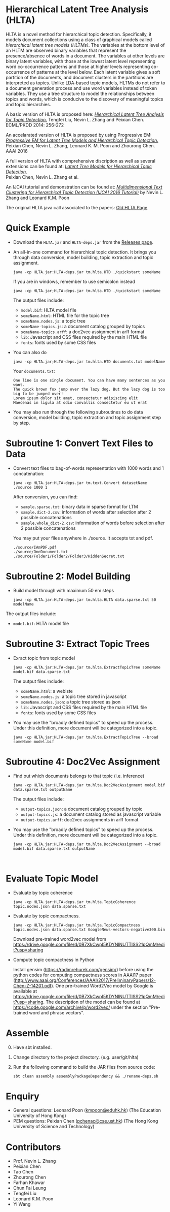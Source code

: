 # Hierarchical Latent Tree Analysis (HLTA)
HLTA is a novel method for hierarchical topic detection. Specifically, it models document collections using a class of graphical models called *hierarchical latent tree models (HLTMs)*. The variables at the bottom level of an HLTM are observed binary variables that represent the presence/absence of words in a document. The variables at other levels are binary latent variables, with those at the lowest latent level representing word co-occurrence patterns and those at higher levels representing co-occurrence of patterns at the level below. Each latent variable gives a soft partition of the documents, and document clusters in the partitions are interpreted as topics. Unlike LDA-based topic models,  HLTMs do not refer to a document generation process and use word variables instead of token variables. They use a tree structure to model the relationships between topics and words, which is conducive to the discovery of meaningful topics and topic hierarchies.

A basic version of HLTA is proposed here: 
[*Hierarchical Latent Tree Analysis for Topic Detection.*](http://www.cse.ust.hk/~lzhang/paper/pspdf/liu-n-ecml14.pdf)
Tengfei Liu, Nevin L. Zhang and Peixian Chen. ECML/PKDD 2014: 256-272

An accelarated version of HLTA is proposed by using Progressive EM:
[*Progressive EM for Latent Tree Models and Hierarchical Topic Detection.*](http://www.aaai.org/ocs/index.php/AAAI/AAAI16/paper/view/11818)
Peixian Chen, Nevin L. Zhang, Leonard K. M. Poon and Zhourong Chen. AAAI 2016


A full version of HLTA with comprehensive discription as well as several extensions can be found at:
[*Latent Tree Models for Hierarchical Topic Detection.*](https://arxiv.org/abs/1605.06650)  
Peixian Chen, Nevin L. Zhang et al. 

An IJCAI tutorial and demonstration can be found at:
[*Multidimensional Text Clustering for Hierarchical Topic Detection (IJCAI 2016 Tutorial)*](http://www.cse.ust.hk/~lzhang/topic/ijcai2016/) by Nevin L. Zhang and Leonard K.M. Poon

The original HLTA java call associated to the papers: [Old HLTA Page](https://github.com/kmpoon/hlta/blob/master/RESEARCH.md)

# Quick Example

- Download the `HLTA.jar` and `HLTA-deps.jar` from the [Releases page](https://github.com/kmpoon/hlta/releases).

- An all-in-one command for hierarchical topic detection. It brings you through data conversion, model building, topic extraction and topic assignment.
   ```
   java -cp HLTA.jar:HLTA-deps.jar tm.hlta.HTD ./quickstart someName
   ``` 

  If you are in windows, remember to use semicolon instead
   ```
   java -cp HLTA.jar;HLTA-deps.jar tm.hlta.HTD ./quickstart someName
   ``` 
   The output files include:
  * `model.bif`: HLTA model file
  * `someName.html`: HTML file for the topic tree
  * `someName.nodes.js`: a topic tree
  * `someName-topics.js`: a document catalog grouped by topics
  * `someName-topics.arff`: a doc2vec assignment in arff format
  * `lib`: Javascript and CSS files required by the main HTML file
  * `fonts`: fonts used by some CSS files
   
- You can also do
   ```
   java -cp HLTA.jar;HLTA-deps.jar tm.hlta.HTD documents.txt modelName
   ``` 
   
  Your `documents.txt`:
   ```
   One line is one single document. You can have many sentences as you want.
   The quick brown fox jump over the lazy dog. But the lazy dog is too big to be jumped over!
   Lorem ipsum dolor sit amet, consectetur adipiscing elit
   Maecenas in ligula at odio convallis consectetur eu ut erat
   ```
   
 - You may also run through the following subroutines to do  data conversion, model building, topic extraction and topic assignment step by step.

# Subroutine 1: Convert Text Files to Data
 
- Convert text files to bag-of-words representation with 1000 words and 1 concatenation:
   ```
   java -cp HLTA.jar:HLTA-deps.jar tm.text.Convert datasetName ./source 1000 1
   ```
  After conversion, you can find:
  - `sample.sparse.txt`: binary data in sparse format for LTM
  - `sample.dict-2.csv`: information of words after selection after 2 possible concatenations
  - `sample.whole_dict-2.csv`: information of words before selection after 2 possible concatenations 
  
  You may put your files anywhere in ./source. It accepts txt and pdf.
   ```
   ./source/IAmPDF.pdf
   ./source/OneDocument.txt
   ./source/Folder1/Folder2/Folder3/HiddenSecret.txt
   ```

# Subroutine 2: Model Building

- Build model through with maximum 50 em steps
   ```
   java -cp HLTA.jar:HLTA-deps.jar tm.hlta.HLTA data.sparse.txt 50 modelName
   ```
The output files include:
  * `model.bif`: HLTA model file

# Subroutine 3: Extract Topic Trees

- Exract topic from topic model
   ```
   java -cp HLTA.jar:HLTA-deps.jar tm.hlta.ExtractTopicTree someName model.bif data.sparse.txt
   ```

  The output files include:
  * `someName.html`: a webiste
  * `someName.nodes.js`: a topic tree stored in javascript
  * `someName.nodes.json`: a topic tree stored as json
  * `lib`: Javascript and CSS files required by the main HTML file
  * `fonts`: fonts used by some CSS files

- You may use the "broadly defined topics" to speed up the process. Under this definition, more document will be categorized into a topic.
   ```
   java -cp HLTA.jar:HLTA-deps.jar tm.hlta.ExtractTopicTree --broad someName model.bif
   ```

# Subroutine 4: Doc2Vec Assignment

- Find out which documents belongs to that topic (i.e. inference)
   ```
   java -cp HLTA.jar:HLTA-deps.jar tm.hlta.Doc2VecAssignment model.bif data.sparse.txt outputName
   ```
  The output files include:
  * `output-topics.json`: a document catalog grouped by topic
  * `output-topics.js`: a document catalog stored as javascript variable
  * `output-topics.arff`: doc2vec assignments in arff format

- You may use the "broadly defined topics" to speed up the process. Under this definition, more document will be categorized into a topic.
   ```
   java -cp HLTA.jar:HLTA-deps.jar tm.hlta.Doc2VecAssignment --broad model.bif data.sparse.txt outputName
   ``` 
  
# Evaluate Topic Model

- Evaluate by topic coherence
   ```
   java -cp HLTA.jar:HLTA-deps.jar tm.hlta.TopicCoherence topic.nodes.json data.sparse.txt
   ```

- Evaluate by topic compactness. 
   ```
   java -cp HLTA.jar:HLTA-deps.jar tm.hlta.TopicCompactness topic.nodes.json data.sparse.txt GoogleNews-vectors-negative300.bin
   ```
   Download pre-trained word2vec model from https://drive.google.com/file/d/0B7XkCwpI5KDYNlNUTTlSS21pQmM/edit?usp=sharing

- Compute topic compactness in Python

   Install gensim (https://radimrehurek.com/gensim/) before using the python codes for computing compactness scores in AAAI17 paper (http://www.aaai.org/Conferences/AAAI/2017/PreliminaryPapers/12-Chen-Z-14201.pdf). One pre-trained Word2Vec model by Google is available at https://drive.google.com/file/d/0B7XkCwpI5KDYNlNUTTlSS21pQmM/edit?usp=sharing. The description of the model can be found at https://code.google.com/archive/p/word2vec/ under the section "Pre-trained word and phrase vectors".

# Assemble
0. Have sbt installed.
1. Change directory to the project directory. (e.g. user/git/hlta)
2. Run the following command to build the JAR files from source code:

   ```
   sbt clean assembly assemblyPackageDependency && ./rename-deps.sh
   ```

# Enquiry

* General questions: Leonard Poon (kmpoon@eduhk.hk) (The Education University of Hong Kong)
* PEM questions: Peixian Chen (pchenac@cse.ust.hk) (The Hong Kong University of Science and Technology)

# Contributors

* Prof. Nevin L. Zhang
* Peixian Chen
* Tao Chen
* Zhourong Chen
* Farhan Khawar
* Chun Fai Leung
* Tengfei Liu
* Leonard K.M. Poon
* Yi Wang

